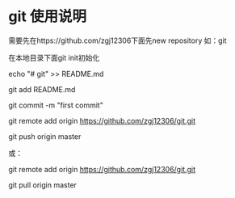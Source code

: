 # git 使用说明

需要先在https://github.com/zgj12306下面先new repository 如：git

在本地目录下面git init初始化

echo "# git" >> README.md

git add README.md

git commit -m "first commit"

git remote add origin https://github.com/zgj12306/git.git

git push origin master

或：

git remote add origin https://github.com/zgj12306/git.git

git pull origin master



